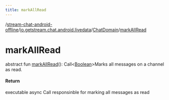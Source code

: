 ```yaml
---
title: markAllRead
---
```

/[stream-chat-android-offline](../../index.md)/[io.getstream.chat.android.livedata](../index.md)/[ChatDomain](index.md)/[markAllRead](markAllRead.md)  
  
  
  
# markAllRead  
abstract fun [markAllRead](markAllRead.md)(): Call&lt;[Boolean](https://kotlinlang.org/api/latest/jvm/stdlib/kotlin/-boolean/index.html)&gt;Marks all messages on a channel as read.  
  
#### Return  
executable async Call responsinble for marking all messages as read
